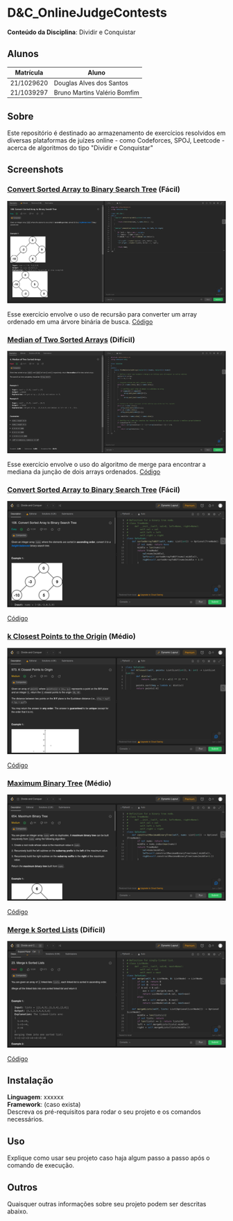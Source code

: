 # D&C_OnlineJudgeContests

**Conteúdo da Disciplina**: Dividir e Conquistar<br>

## Alunos
| Matrícula | Aluno |
| -- | -- |
| 21/1029620 | Douglas Alves dos Santos |
| 21/1039297 | Bruno Martins Valério Bomfim |

## Sobre 
Este repositório é destinado ao armazenamento de exercícios resolvidos em diversas plataformas de juízes online - como Codeforces, SPOJ, Leetcode - acerca de algoritmos do tipo "Dividir e Conquistar"

## Screenshots

### [Convert Sorted Array to Binary Search Tree](https://leetcode.com/problems/convert-sorted-array-to-binary-search-tree/) (Fácil)

![Convert Sorted Array to Binary Search Tree](assets/array_to_tree.png)

Esse exercício envolve o uso de recursão para converter um array ordenado em uma árvore binária de busca.
[Código](./exercicios/sortedArrayToBST.cpp)

### [Median of Two Sorted Arrays](https://leetcode.com/problems/median-of-two-sorted-arrays/) (Difícil)

![Median of Two Sorted Arrays](assets/median_sorted_arrays.png)

Esse exercício envolve o uso do algoritmo de merge para encontrar a mediana da junção de dois arrays ordenados.
[Código](./exercicios/findMedianSortedArrays.cpp)

### [Convert Sorted Array to Binary Search Tree](https://leetcode.com/problems/convert-sorted-array-to-binary-search-tree/) (Fácil)

![convert_sorted](assets/convertsortedarray.png)

[Código](./exercicios/convertSortedArrayToBinarySearchTree.py)

### [k Closest Points to the Origin](https://leetcode.com/problems/k-closest-points-to-origin/) (Médio)

![kclosest](assets/kclosestpoints.png)

[Código](./exercicios/kClosestPointsToOrigin.py)


### [Maximum Binary Tree](https://leetcode.com/problems/k-closest-points-to-origin/) (Médio)

![maximbt](assets/maximumbinarytree.png)

[Código](./exercicios/maximumBinaryTree.py)


### [Merge k Sorted Lists](https://leetcode.com/problems/merge-k-sorted-lists/) (Difícil)

![mergeksorted](assets/mergeksorted.png)

[Código](./exercicios/mergeKSortedLists.py)

## Instalação 
**Linguagem**: xxxxxx<br>
**Framework**: (caso exista)<br>
Descreva os pré-requisitos para rodar o seu projeto e os comandos necessários.

## Uso 
Explique como usar seu projeto caso haja algum passo a passo após o comando de execução.

## Outros 
Quaisquer outras informações sobre seu projeto podem ser descritas abaixo.




